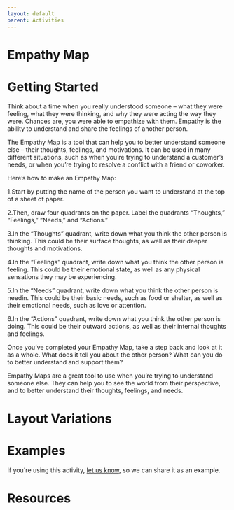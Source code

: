 ```yaml
---
layout: default
parent: Activities
---
```


# Empathy Map

# Getting Started
Think about a time when you really understood someone – what they were feeling, what they were thinking, and why they were acting the way they were. Chances are, you were able to empathize with them. Empathy is the ability to understand and share the feelings of another person.

The Empathy Map is a tool that can help you to better understand someone else – their thoughts, feelings, and motivations. It can be used in many different situations, such as when you’re trying to understand a customer’s needs, or when you’re trying to resolve a conflict with a friend or coworker.

Here’s how to make an Empathy Map:

1.Start by putting the name of the person you want to understand at the top of a sheet of paper.

2.Then, draw four quadrants on the paper. Label the quadrants “Thoughts,” “Feelings,” “Needs,” and “Actions.”

3.In the “Thoughts” quadrant, write down what you think the other person is thinking. This could be their surface thoughts, as well as their deeper thoughts and motivations.

4.In the “Feelings” quadrant, write down what you think the other person is feeling. This could be their emotional state, as well as any physical sensations they may be experiencing.

5.In the “Needs” quadrant, write down what you think the other person is needin. This could be their basic needs, such as food or shelter, as well as their emotional needs, such as love or attention.

6.In the “Actions” quadrant, write down what you think the other person is doing. This could be their outward actions, as well as their internal thoughts and feelings.

Once you’ve completed your Empathy Map, take a step back and look at it as a whole. What does it tell you about the other person? What can you do to better understand and support them?

Empathy Maps are a great tool to use when you’re trying to understand someone else. They can help you to see the world from their perspective, and to better understand their thoughts, feelings, and needs.

# Layout Variations

# Examples
If you're using this activity, [let us know](https://github.com/Standards-and-Practices/structured-rapid-development/issues/new?assignees=&labels=documentation&template=example-submission.md&title=Example+of+%5Byour+pattern+here%5D), so we can share it as an example.

# Resources